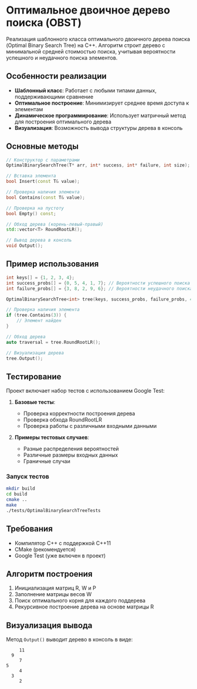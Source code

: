 
# Оптимальное двоичное дерево поиска (OBST)

Реализация шаблонного класса оптимального двоичного дерева поиска (Optimal Binary Search Tree) на C++. Алгоритм строит дерево с минимальной средней стоимостью поиска, учитывая вероятности успешного и неудачного поиска элементов.

## Особенности реализации

- **Шаблонный класс**: Работает с любыми типами данных, поддерживающими сравнение
- **Оптимальное построение**: Минимизирует среднее время доступа к элементам
- **Динамическое программирование**: Использует матричный метод для построения оптимального дерева
- **Визуализация**: Возможность вывода структуры дерева в консоль

## Основные методы

```cpp
// Конструктор с параметрами
OptimalBinarySearchTree(T* arr, int* success, int* failure, int size);

// Вставка элемента
bool Insert(const T& value);

// Проверка наличия элемента
bool Contains(const T& value);

// Проверка на пустоту
bool Empty() const;

// Обход дерева (корень-левый-правый)
std::vector<T> RoundRootLR();

// Вывод дерева в консоль
void Output();
```

## Пример использования

```cpp
int keys[] = {1, 2, 3, 4};
int success_probs[] = {0, 5, 4, 1, 7}; // Вероятности успешного поиска
int failure_probs[] = {3, 8, 2, 9, 6}; // Вероятности неудачного поиска

OptimalBinarySearchTree<int> tree(keys, success_probs, failure_probs, 4);

// Проверка наличия элемента
if (tree.Contains(3)) {
    // Элемент найден
}

// Обход дерева
auto traversal = tree.RoundRootLR();

// Визуализация дерева
tree.Output();
```

## Тестирование

Проект включает набор тестов с использованием Google Test:

1. **Базовые тесты**:
   - Проверка корректности построения дерева
   - Проверка обхода RoundRootLR
   - Проверка работы с различными входными данными

2. **Примеры тестовых случаев**:
   - Разные распределения вероятностей
   - Различные размеры входных данных
   - Граничные случаи

### Запуск тестов

```bash
mkdir build
cd build
cmake ..
make
./tests/OptimalBinarySearchTreeTests
```

## Требования

- Компилятор C++ с поддержкой C++11
- CMake (рекомендуется)
- Google Test (уже включен в проект)

## Алгоритм построения

1. Инициализация матриц R, W и P
2. Заполнение матрицы весов W
3. Поиск оптимального корня для каждого поддерева
4. Рекурсивное построение дерева на основе матрицы R

## Визуализация вывода

Метод `Output()` выводит дерево в консоль в виде:

```
     11
  9
     7
5
     4
  3
     2
```